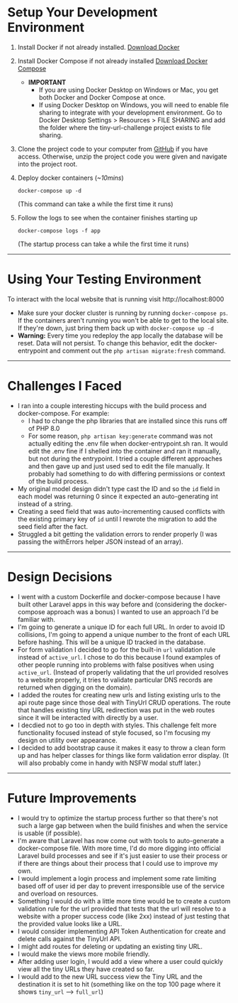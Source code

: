 # Setup Your Development Environment

1. Install Docker if not already installed. [Download Docker](https://docs.docker.com/engine/install/)

2. Install Docker Compose if not already installed [Download Docker Compose](https://docs.docker.com/compose/install/)

    - **IMPORTANT**
        - If you are using Docker Desktop on Windows or Mac, you get both Docker and Docker Compose at once.
        - If using Docker Desktop on Windows, you will need to enable file sharing to integrate with your development environment. Go to Docker Desktop Settings > Resources > FILE SHARING and add the folder where the tiny-url-challenge project exists to file sharing.

3. Clone the project code to your computer from [GitHub](https://github.com/shazaman23/tiny-url-challenge) if you have access. Otherwise, unzip the project code you were given and navigate into the project root.

4. Deploy docker containers (*~10mins*)

    ```
    docker-compose up -d
    ```

    (This command can take a while the first time it runs)

5. Follow the logs to see when the container finishes starting up 
    ```
    docker-compose logs -f app
    ```

    (The startup process can take a while the first time it runs)

---

# Using Your Testing Environment

To interact with the local website that is running visit http://localhost:8000
- Make sure your docker cluster is running by running `docker-compose ps`. If the containers aren't running you won't be able to get to the local site. If they're down, just bring them back up with `docker-compose up -d`
- **Warning:** Every time you redeploy the app locally the database will be reset. Data will not persist. To change this behavior, edit the docker-entrypoint and comment out the `php artisan migrate:fresh` command.

---

# Challenges I Faced
- I ran into a couple interesting hiccups with the build process and docker-compose. For example:
    - I had to change the php libraries that are installed since this runs off of PHP 8.0
    - For some reason, `php artisan key:generate` command was not actually editing the .env file when docker-entrypoint.sh ran. It would edit the .env fine if I shelled into the container and ran it manually, but not during the entrypoint. I tried a couple different approaches and then gave up and just used sed to edit the file manually. It probably had something to do with differing permissions or context of the build process.
- My original model design didn't type cast the ID and so the `id` field in each model was returning 0 since it expected an auto-generating int instead of a string.
- Creating a seed field that was auto-incrementing caused conflicts with the existing primary key of `id` until I rewrote the migration to add the seed field after the fact.
- Struggled a bit getting the validation errors to render properly (I was passing the withErrors helper JSON instead of an array).

---

# Design Decisions
- I went with a custom Dockerfile and docker-compose because I have built other Laravel apps in this way before and (considering the docker-compose approach was a bonus) I wanted to use an approach I'd be familiar with.
- I'm going to generate a unique ID for each full URL. In order to avoid ID collisions, I'm going to append a unique number to the front of each URL before hashing. This will be a unique ID tracked in the database.
- For form validation I decided to go for the built-in `url` validation rule instead of `active_url`. I chose to do this because I found examples of other people running into problems with false positives when using `active_url`. (Instead of properly validating that the url provided resolves to a website properly, it tries to validate particular DNS records are returned when digging on the domain).
- I added the routes for creating new urls and listing existing urls to the api route page since those deal with TinyUrl CRUD operations. The route that handles existing tiny URL redirection was put in the web routes since it will be interacted with directly by a user.
- I decdied not to go too in depth with styles. This challenge felt more functionality focused instead of style focused, so I'm focusing my design on utility over appearance.
- I decided to add bootstrap cause it makes it easy to throw a clean form up and has helper classes for things like form validation error display. (It will also probably come in handy with NSFW modal stuff later.)

---

# Future Improvements

- I would try to optimize the startup process further so that there's not such a large gap between when the build finishes and when the service is usable (if possible).
- I'm aware that Laravel has now come out with tools to auto-generate a docker-compose file. With more time, I'd do more digging into official Laravel build processes and see if it's just easier to use their process or if there are things about their process that I could use to improve my own.
- I would implement a login process and implement some rate limiting based off of user id per day to prevent irresponsible use of the service and overload on resources.
- Something I would do with a little more time would be to create a custom validation rule for the url provided that tests that the url will resolve to a website with a proper success code (like 2xx) instead of just testing that the provided value looks like a URL.
- I would consider implementing API Token Authentication for create and delete calls against the TinyUrl API.
- I might add routes for deleting or updating an existing tiny URL. 
- I would make the views more mobile friendly.
- After adding user login, I would add a view where a user could quickly view all the tiny URLs they have created so far.
- I would add to the new URL success view the Tiny URL and the destination it is set to hit (something like on the top 100 page where it shows `tiny_url` --> `full_url`)